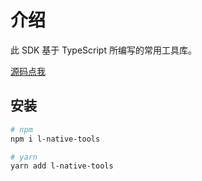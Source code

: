 # 介绍

此 SDK 基于 TypeScript 所编写的常用工具库。

[源码点我](https://github.com/web-liuyang/l-native-tools)

## 安装

```sh
# npm
npm i l-native-tools

# yarn
yarn add l-native-tools
```
